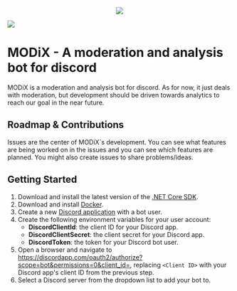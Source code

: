 <p align="center"><img src="https://imagr.eu/up/oGOcm_eJwFwdsNwyAMAMBdGACrNs8sU1GCSCQSI-yqH1V3793XvNcwmzlUp2wA-ymV125FeZXebGfuo5V5iq18QVEt9bjarQJI2VHCQC48yEXCDJgooHc5pJh9wOgJBnd-vj523t38_ggIIs0.png" /></p>

<a href="https://cisien.visualstudio.com/MODiX/_build/latest?definitionId=7"><img src="https://cisien.visualstudio.com/MODiX/_apis/build/status/MODiX-Docker container-CI?branchName=master"></a>

# MODiX - A moderation and analysis bot for discord

MODiX is a moderation and analysis bot for discord. As for now, it just deals with moderation, but development should be driven towards analytics to reach our goal in the near future.

## Roadmap & Contributions

Issues are the center of MODiX´s development. You can see what features are being worked on in the issues and you can see which features are planned. You might also create issues to share problems/ideas. 

## Getting Started

1. Download and install the latest version of the [.NET Core SDK](https://www.microsoft.com/net/download).
2. Download and install [Docker](https://www.docker.com/get-docker).
3. Create a new [Discord application](https://discordapp.com/developers/applications/me) with a bot user.
4. Create the following environment variables for your user account:
    - **DiscordClientId**: the client ID for your Discord app.
    - **DiscordClientSecret**: the client secret for your Discord app.
    - **DiscordToken**: the token for your Discord bot user.
5. Open a browser and navigate to https://discordapp.com/oauth2/authorize?scope=bot&permissions=0&client_id=<Client ID>, replacing `<Client ID>` with your Discord app's client ID from the previous step.
6. Select a Discord server from the dropdown list to add your bot to.




